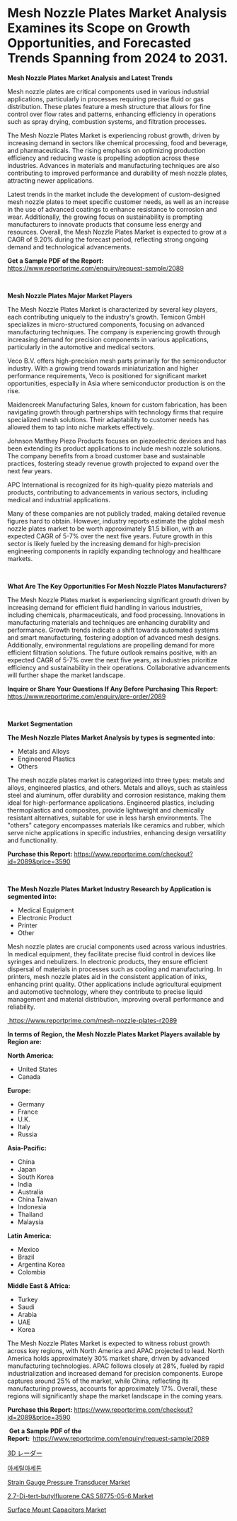 <p><h1>Mesh Nozzle Plates Market Analysis Examines its Scope on Growth Opportunities, and Forecasted Trends Spanning from 2024 to 2031.</h1></p><p><strong>Mesh Nozzle Plates Market Analysis and Latest Trends</strong></p>
<p><p>Mesh nozzle plates are critical components used in various industrial applications, particularly in processes requiring precise fluid or gas distribution. These plates feature a mesh structure that allows for fine control over flow rates and patterns, enhancing efficiency in operations such as spray drying, combustion systems, and filtration processes. </p><p>The Mesh Nozzle Plates Market is experiencing robust growth, driven by increasing demand in sectors like chemical processing, food and beverage, and pharmaceuticals. The rising emphasis on optimizing production efficiency and reducing waste is propelling adoption across these industries. Advances in materials and manufacturing techniques are also contributing to improved performance and durability of mesh nozzle plates, attracting newer applications.</p><p>Latest trends in the market include the development of custom-designed mesh nozzle plates to meet specific customer needs, as well as an increase in the use of advanced coatings to enhance resistance to corrosion and wear. Additionally, the growing focus on sustainability is prompting manufacturers to innovate products that consume less energy and resources. Overall, the Mesh Nozzle Plates Market is expected to grow at a CAGR of 9.20% during the forecast period, reflecting strong ongoing demand and technological advancements.</p></p>
<p><strong>Get a Sample PDF of the Report:&nbsp;</strong> <a href="https://www.reportprime.com/enquiry/request-sample/2089">https://www.reportprime.com/enquiry/request-sample/2089</a></p>
<p>&nbsp;</p>
<p><strong>Mesh Nozzle Plates Major Market Players</strong></p>
<p><p>The Mesh Nozzle Plates Market is characterized by several key players, each contributing uniquely to the industry's growth. Temicon GmbH specializes in micro-structured components, focusing on advanced manufacturing techniques. The company is experiencing growth through increasing demand for precision components in various applications, particularly in the automotive and medical sectors. </p><p>Veco B.V. offers high-precision mesh parts primarily for the semiconductor industry. With a growing trend towards miniaturization and higher performance requirements, Veco is positioned for significant market opportunities, especially in Asia where semiconductor production is on the rise.</p><p>Maidencreek Manufacturing Sales, known for custom fabrication, has been navigating growth through partnerships with technology firms that require specialized mesh solutions. Their adaptability to customer needs has allowed them to tap into niche markets effectively.</p><p>Johnson Matthey Piezo Products focuses on piezoelectric devices and has been extending its product applications to include mesh nozzle solutions. The company benefits from a broad customer base and sustainable practices, fostering steady revenue growth projected to expand over the next few years.</p><p>APC International is recognized for its high-quality piezo materials and products, contributing to advancements in various sectors, including medical and industrial applications.</p><p>Many of these companies are not publicly traded, making detailed revenue figures hard to obtain. However, industry reports estimate the global mesh nozzle plates market to be worth approximately $1.5 billion, with an expected CAGR of 5-7% over the next five years. Future growth in this sector is likely fueled by the increasing demand for high-precision engineering components in rapidly expanding technology and healthcare markets.</p></p>
<p>&nbsp;</p>
<p><strong>What Are The Key Opportunities For Mesh Nozzle Plates Manufacturers?</strong></p>
<p><p>The Mesh Nozzle Plates market is experiencing significant growth driven by increasing demand for efficient fluid handling in various industries, including chemicals, pharmaceuticals, and food processing. Innovations in manufacturing materials and techniques are enhancing durability and performance. Growth trends indicate a shift towards automated systems and smart manufacturing, fostering adoption of advanced mesh designs. Additionally, environmental regulations are propelling demand for more efficient filtration solutions. The future outlook remains positive, with an expected CAGR of 5-7% over the next five years, as industries prioritize efficiency and sustainability in their operations. Collaborative advancements will further shape the market landscape.</p></p>
<p><strong>Inquire or Share Your Questions If Any Before Purchasing This Report:</strong> <a href="https://www.reportprime.com/enquiry/pre-order/2089">https://www.reportprime.com/enquiry/pre-order/2089</a></p>
<p>&nbsp;</p>
<p><strong>Market Segmentation</strong></p>
<p><strong>The Mesh Nozzle Plates Market Analysis by types is segmented into:</strong></p>
<p><ul><li>Metals and Alloys</li><li>Engineered Plastics</li><li>Others</li></ul></p>
<p><p>The mesh nozzle plates market is categorized into three types: metals and alloys, engineered plastics, and others. Metals and alloys, such as stainless steel and aluminum, offer durability and corrosion resistance, making them ideal for high-performance applications. Engineered plastics, including thermoplastics and composites, provide lightweight and chemically resistant alternatives, suitable for use in less harsh environments. The "others" category encompasses materials like ceramics and rubber, which serve niche applications in specific industries, enhancing design versatility and functionality.</p></p>
<p><strong>Purchase this Report:&nbsp;</strong><a href="https://www.reportprime.com/checkout?id=2089&price=3590">https://www.reportprime.com/checkout?id=2089&price=3590</a></p>
<p>&nbsp;</p>
<p><strong>The Mesh Nozzle Plates Market Industry Research by Application is segmented into:</strong></p>
<p><ul><li>Medical Equipment</li><li>Electronic Product</li><li>Printer</li><li>Other</li></ul></p>
<p><p>Mesh nozzle plates are crucial components used across various industries. In medical equipment, they facilitate precise fluid control in devices like syringes and nebulizers. In electronic products, they ensure efficient dispersal of materials in processes such as cooling and manufacturing. In printers, mesh nozzle plates aid in the consistent application of inks, enhancing print quality. Other applications include agricultural equipment and automotive technology, where they contribute to precise liquid management and material distribution, improving overall performance and reliability.</p></p>
<p><a href="https://www.reportprime.com/mesh-nozzle-plates-r2089">&nbsp;https://www.reportprime.com/mesh-nozzle-plates-r2089</a></p>
<p><strong>In terms of Region, the Mesh Nozzle Plates Market Players available by Region are:</strong></p>
<p>
    <p> <strong> North America: </strong>
        <ul>
            <li>United States</li>
            <li>Canada</li>
        </ul>
        </p> 
    <p> <strong> Europe: </strong>
        <ul>
            <li>Germany</li>
            <li>France</li>
            <li>U.K.</li>
            <li>Italy</li>
            <li>Russia</li>
        </ul>
        </p> 
    <p> <strong> Asia-Pacific: </strong>
        <ul>
            <li>China</li>
            <li>Japan</li>
            <li>South Korea</li>
            <li>India</li>
            <li>Australia</li>
            <li>China Taiwan</li>
            <li>Indonesia</li>
            <li>Thailand</li>
            <li>Malaysia</li>
        </ul>
        </p> 
    <p> <strong> Latin America: </strong>
        <ul>
            <li>Mexico</li>
            <li>Brazil</li>
            <li>Argentina Korea</li>
            <li>Colombia</li>
        </ul>
        </p> 
    <p> <strong> Middle East & Africa: </strong>
        <ul>
            <li>Turkey</li>
            <li>Saudi</li>
            <li>Arabia</li>
            <li>UAE</li>
            <li>Korea</li>
        </ul>
    </p>
    </p>
<p><p>The Mesh Nozzle Plates Market is expected to witness robust growth across key regions, with North America and APAC projected to lead. North America holds approximately 30% market share, driven by advanced manufacturing technologies. APAC follows closely at 28%, fueled by rapid industrialization and increased demand for precision components. Europe captures around 25% of the market, while China, reflecting its manufacturing prowess, accounts for approximately 17%. Overall, these regions will significantly shape the market landscape in the coming years.</p></p>
<p><strong>Purchase this Report: </strong><a href="https://www.reportprime.com/checkout?id=2089&price=3590">https://www.reportprime.com/checkout?id=2089&price=3590</a></p>
<p>&nbsp;<strong>Get a Sample PDF of the Report:&nbsp;&nbsp;</strong><a href="https://www.reportprime.com/enquiry/request-sample/2089">https://www.reportprime.com/enquiry/request-sample/2089</a></p>
<p><strong></strong></p>
<p><p><a href="https://medium.com/@mandysw5k1a/%E6%AC%A1%E3%81%AE%E6%96%87%E7%AB%A0%E3%82%92%E6%97%A5%E6%9C%AC%E8%AA%9E%E3%81%AB%E7%BF%BB%E8%A8%B3%E3%81%97%E3%81%BE%E3%81%99-%E4%B8%96%E7%95%8C%E3%81%AE3d%E3%83%AC%E3%83%BC%E3%83%80%E3%83%BC%E3%83%9E%E3%83%BC%E3%82%B1%E3%83%83%E3%83%88%E3%82%BB%E3%82%AF%E3%82%BF%E3%83%BC-%E3%82%BF%E3%82%A4%E3%83%97-%E3%82%A2%E3%83%97%E3%83%AA%E3%82%B1%E3%83%BC%E3%82%B7%E3%83%A7%E3%83%B3-%E5%B8%82%E5%A0%B4%E3%83%97%E3%83%AC%E3%83%BC%E3%83%A4%E3%83%BC%E3%81%AE%E6%88%A6%E7%95%A5-%E5%9C%B0%E5%9F%9F%E6%88%90%E9%95%B7%E3%82%A4%E3%83%B3%E3%82%B5%E3%82%A4%E3%83%88-%E3%81%8A%E3%82%88%E3%81%B3%E5%B0%86%E6%9D%A5%E3%81%AE%E4%BA%88%E6%B8%AC-2024%E5%B9%B4-2031%E5%B9%B4-a3b651132734">3D レーダー</a></p><p><a href="https://medium.com/@gabrielblanda5656/%EC%95%84%EC%84%B8%ED%8B%B8%EC%95%84%EC%84%B8%ED%86%A4-%EC%8B%9C%EC%9E%A5-%EA%B8%80%EB%A1%9C%EB%B2%8C-%EC%8B%9C%EC%9E%A5-%EB%8F%99%ED%96%A5-%EB%B0%8F-%EC%8B%9C%EC%9E%A5-%EC%A0%84%EB%A7%9D-2024-2031-7c31d598b1a1">아세틸아세톤</a></p><p><a href="https://github.com/provorikovar/Market-Research-Report-List-6/blob/main/strain-gauge-pressure-transducer-market.md">Strain Gauge Pressure Transducer Market</a></p><p><a href="https://issuu.com/reportprime-2/docs/27-di-tert-butylfluorene-cas-58775-_85a4bb8f964d0b">2,7-Di-tert-butylfluorene CAS 58775-05-6 Market</a></p><p><a href="https://www.linkedin.com/pulse/mapping-surface-mount-capacitors-market-trends-challenges-breakthroughs-zjinf?trackingId=3EkCBYwdSUavTRyjXpBYDw%3D%3D">Surface Mount Capacitors Market</a></p></p>
